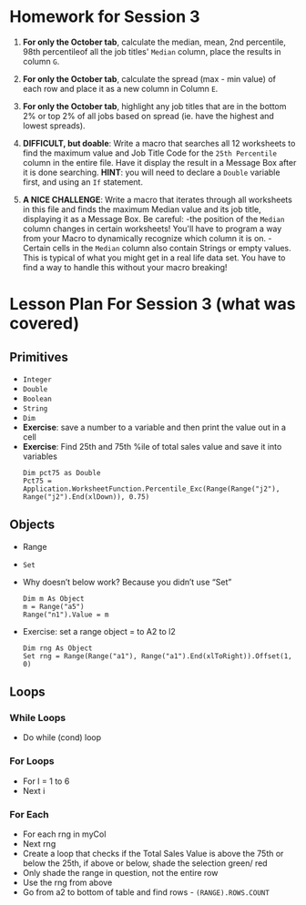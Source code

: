 # Homework for Session 3

1. **For only the October tab**, calculate the median, mean, 2nd percentile,  98th percentileof all the job titles' `Median` column, place the results in column `G`.

2. **For only the October tab**, calculate the spread (max - min value) of each row and place it as a new column in Column `E`.

3. **For only the October tab**, highlight any job titles that are in the bottom 2% or top 2% of all jobs based on spread (ie. have the highest and lowest spreads).

4. **DIFFICULT, but doable**: Write a macro that searches all 12 worksheets to find the maximum value  and Job Title Code for the `25th Percentile` column in the entire file. Have it display the result in a Message Box after it is done searching. **HINT**: you will need to declare a `Double` variable first, and using an `If` statement.

5. **A NICE CHALLENGE**: Write a macro that iterates through all worksheets in this file and finds the maximum Median value and its job title, displaying it as a Message Box. Be careful:
                -the position of the `Median` column changes in certain worksheets! You'll have to program a way from your Macro to dynamically recognize which column it is on.
                -Certain cells in the `Median` column also contain Strings or empty values. This is typical of what you might get in a real life data set. You have to find a way to handle this without your macro breaking!
 
# Lesson Plan For Session 3 (what was covered)

## Primitives
-	`Integer`
-	`Double`
-	`Boolean` 
-	`String`
-	`Dim`
-	**Exercise**: save a number to a variable and then print the value out in a cell
-	**Exercise**: Find 25th and 75th %ile of total sales value and save it into variables
	```
    Dim pct75 as Double
    Pct75 = Application.WorksheetFunction.Percentile_Exc(Range(Range("j2"), Range("j2").End(xlDown)), 0.75)
    ```
## 	Objects
-	Range
-	`Set`
-	Why doesn’t below work? Because you didn’t use “Set”

    ```
    Dim m As Object
    m = Range("a5")
    Range("n1").Value = m
    ```
-	Exercise: set a range object = to A2 to l2
    
    ```
    Dim rng As Object
    Set rng = Range(Range("a1"), Range("a1").End(xlToRight)).Offset(1, 0)
    ```

##	Loops
###	While Loops
- 	Do while (cond) loop
###	For Loops
-   For I = 1 to 6
-   Next i
### For Each
-   For each rng in myCol
-   Next rng
-   Create a loop that checks if the Total Sales Value is above the 75th or below the 25th, if above or below, shade the selection green/ red 
-   Only shade the range in question, not the entire row
-	Use the rng from above 
-	Go from a2 to bottom of table and find rows -  `(RANGE).ROWS.COUNT`